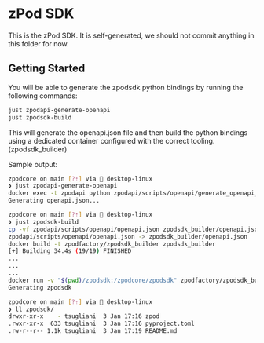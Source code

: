 # zPod SDK

This is the zPod SDK. It is self-generated, we should not commit anything in this folder for now.

## Getting Started

You will be able to generate the zpodsdk python bindings by running the following commands:

```bash
just zpodapi-generate-openapi
just zpodsdk-build
```

This will generate the openapi.json file and then build the python bindings using a dedicated container configured with the correct tooling. (zpodsdk_builder)

Sample output:

```bash
zpodcore on main [?⇡] via 🐳 desktop-linux
❯ just zpodapi-generate-openapi
docker exec -t zpodapi python zpodapi/scripts/openapi/generate_openapi_json.py
Generating openapi.json...

zpodcore on main [?⇡] via 🐳 desktop-linux
❯ just zpodsdk-build
cp -vf zpodapi/scripts/openapi/openapi.json zpodsdk_builder/openapi.json
zpodapi/scripts/openapi/openapi.json -> zpodsdk_builder/openapi.json
docker build -t zpodfactory/zpodsdk_builder zpodsdk_builder
[+] Building 34.4s (19/19) FINISHED
...
...
...
docker run -v "$(pwd)/zpodsdk:/zpodcore/zpodsdk" zpodfactory/zpodsdk_builder
Generating zpodsdk

zpodcore on main [?⇡] via 🐳 desktop-linux
❯ ll zpodsdk/
drwxr-xr-x    - tsugliani  3 Jan 17:16 zpod
.rwxr-xr-x  633 tsugliani  3 Jan 17:16 pyproject.toml
.rw-r--r-- 1.1k tsugliani  3 Jan 17:19 README.md
```
